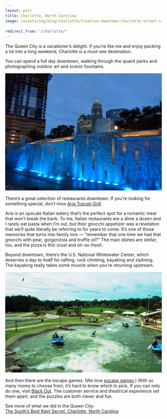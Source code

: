 ```yaml
---
layout: post
title: Charlotte, North Carolina
image: /assets/img/blog/charlotte/Creative-downtown-Charlotte-street-signs.jpg

redirect_from: "/charlotte/"
---
```


The Queen City is a vacationer’s delight. If you’re like me and enjoy packing a lot into a long weekend, Charlotte is a must-see destination.

You can spend a full day downtown, walking through the quaint parks and photographing outdoor art and scenic fountains.

![Charlotte fountain downtown](/assets/img/blog/charlotte/Charlotte-fountain-downtown.jpg)

There’s a great selection of restaurants downtown. If you’re looking for something special, don’t miss [Aria Tuscan Grill][0].

Aria is an upscale Italian eatery that’s the perfect spot for a romantic meal that won’t break the bank. To me, Italian restaurants are a dime a dozen and I rarely eat pasta when I’m out, but their gnocchi appetizer was a revelation that we’ll quite literally be referring to for years to come. It’s one of those memories that turns into family lore — “remember that one time we had that gnocchi with pear, gorgonzola and truffle oil?” The main dishes are stellar, too, and the pizza is thin crust and oh-so-fresh.

Beyond downtown, there’s the U.S. National Whitewater Center, which deserves a day to itself for rafting, rock climbing, kayaking and ziplining. The kayaking really takes some muscle when you’re returning upstream.

![U.S. National Whitewater Center course in Charlotte](/assets/img/blog/charlotte/U.S.-National-Whitewater-Center.jpg)

And then there are the escape games. (We love [escape games][1].) With so many rooms to choose from, it’s hard to know which to pick. If you can only do one, visit [Black Out][2]. The customer service and theatrical experience set them apart, and the puzzles are both clever and fun.

<p class="h4">
See more of what we did in the Queen City:<br>
<a href="http://www.abnsave.com/the-souths-best-kept-secret-charlotte-north-carolina" rel="noopener noreferrer" target="_blank">
The South’s Best Kept Secret: Charlotte, North Carolina
</a>
</p>

[0]: http://www.ariacharlotte.com
[1]: /blog/escape-games-in-metro-atlanta
[2]: http://experiencetheblackout.com